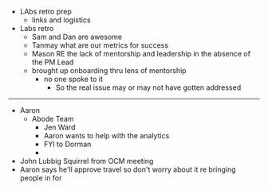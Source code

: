- LAbs retro prep
	- links and logistics
- Labs retro
	- Sam and Dan are awesome
	- Tanmay what are our metrics for success
	- Mason RE the lack of mentorship and leadership in the absence of the PM Lead
	- brought up onboarding thru lens of mentorship
		- no one spoke to it
			- So the real issue may or may not have gotten addressed
- ---
- Aaron
	- Abode Team
		- Jen Ward
		- Aaron wants to help with the analytics
		- FYI to Dorman
		-
- John Lubbig Squirrel from OCM meeting
- Aaron says he'll approve travel so don't worry about it re bringing people in for